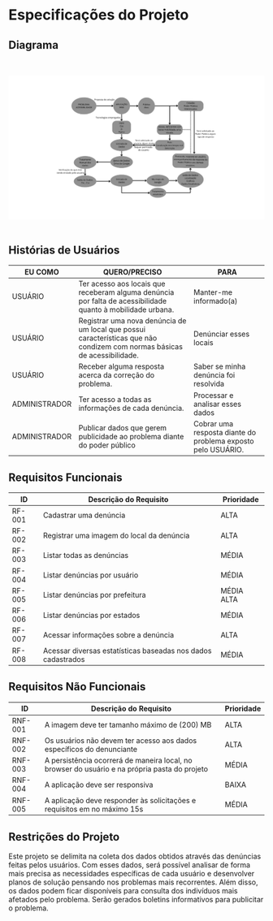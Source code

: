 # Especificações do Projeto

## Diagrama

<div style="display:flex;justify-content:center;margin-bottom:3rem;margin-top:3rem">
  <img title="Gráfico IBGE" alt="Gráfico IBGE" src="./img/diagrama.png">
</div>

## Histórias de Usuários

| EU COMO | QUERO/PRECISO | PARA |
|--------------------|------------------------------------|----------------------------------------|
| USUÁRIO | Ter acesso aos locais que receberam alguma denúncia por falta de acessibilidade quanto à mobilidade urbana. | Manter-me informado(a) |
| USUÁRIO | Registrar uma nova denúncia de um local que possui características que não condizem com normas básicas de acessibilidade. | Denúnciar esses locais |
| USUÁRIO | Receber alguma resposta acerca da correção do problema. | Saber se minha denúncia foi resolvida |
| ADMINISTRADOR | Ter acesso a todas as informações de cada denúncia. | Processar e analisar esses dados |
| ADMINISTRADOR | Publicar dados que gerem publicidade ao problema diante do poder público | Cobrar uma resposta diante do problema exposto pelo USUÁRIO. |

## Requisitos Funcionais

| ID     | Descrição do Requisito                                       | Prioridade |
| ------ | ------------------------------------------------------------ | ---------- |
| RF-001 | Cadastrar uma denúncia                                       | ALTA       |
| RF-002 | Registrar uma imagem do local da denúncia                    | ALTA       |
| RF-003 | Listar todas as denúncias                                    | MÉDIA      |
| RF-004 | Listar denúncias por usuário                                 | MÉDIA      |
| RF-005 | Listar denúncias por prefeitura                              | MÉDIA ALTA |
| RF-006 | Listar denúncias por estados                                 | MÉDIA      |
| RF-007 | Acessar informações sobre a denúncia                         | ALTA       |
| RF-008 | Acessar diversas estatísticas baseadas nos dados cadastrados | MÉDIA      |

## Requisitos Não Funcionais

| ID      | Descrição do Requisito                                                                        | Prioridade |
| ------- | --------------------------------------------------------------------------------------------- | ---------- |
| RNF-001 | A imagem deve ter tamanho máximo de (200) MB                                                  | ALTA       |
| RNF-002 | Os usuários não devem ter acesso aos dados específicos do denunciante                         | ALTA       |
| RNF-003 | A persistência ocorrerá de maneira local, no browser do usuário e na própria pasta do projeto | MÉDIA      |
| RNF-004 | A aplicação deve ser responsiva                                                               | BAIXA      |
| RNF-005 | A aplicação deve responder às solicitações e requisitos em no máximo 15s                      | MÉDIA      |

## Restrições do Projeto

Este projeto se delimita na coleta dos dados obtidos através das denúncias feitas pelos usuários. Com esses dados, será possível analisar de forma mais precisa as necessidades específicas de cada usuário e desenvolver planos de solução pensando nos problemas mais recorrentes. Além disso, os dados podem ficar disponíveis para consulta dos indivíduos mais afetados pelo problema. Serão gerados boletins informativos para publicitar o problema.
